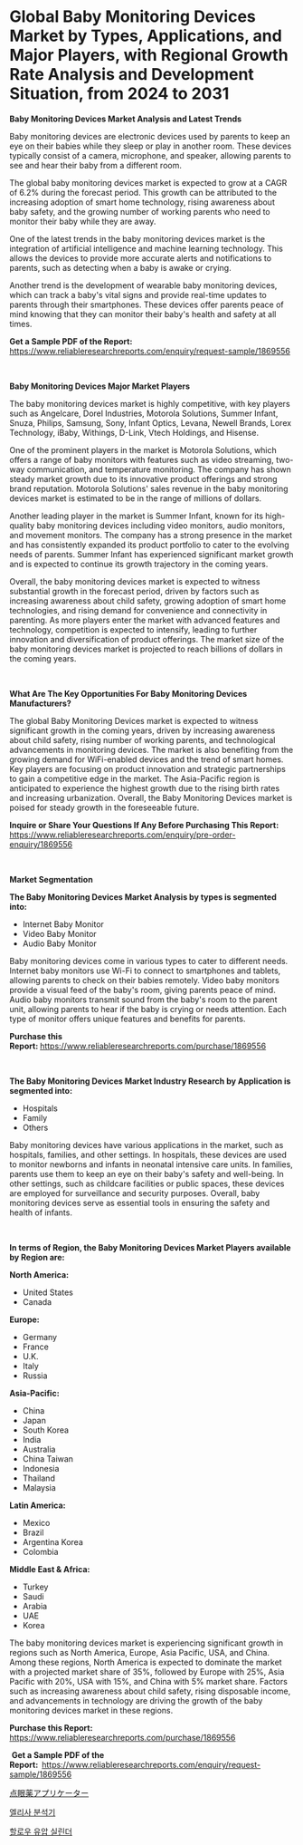 <p><h1>Global Baby Monitoring Devices Market by Types, Applications, and Major Players, with Regional Growth Rate Analysis and Development Situation, from 2024 to 2031</h1></p><p><strong>Baby Monitoring Devices Market Analysis and Latest Trends</strong></p>
<p><p>Baby monitoring devices are electronic devices used by parents to keep an eye on their babies while they sleep or play in another room. These devices typically consist of a camera, microphone, and speaker, allowing parents to see and hear their baby from a different room.</p><p>The global baby monitoring devices market is expected to grow at a CAGR of 6.2% during the forecast period. This growth can be attributed to the increasing adoption of smart home technology, rising awareness about baby safety, and the growing number of working parents who need to monitor their baby while they are away.</p><p>One of the latest trends in the baby monitoring devices market is the integration of artificial intelligence and machine learning technology. This allows the devices to provide more accurate alerts and notifications to parents, such as detecting when a baby is awake or crying.</p><p>Another trend is the development of wearable baby monitoring devices, which can track a baby's vital signs and provide real-time updates to parents through their smartphones. These devices offer parents peace of mind knowing that they can monitor their baby's health and safety at all times.</p></p>
<p><strong>Get a Sample PDF of the Report:&nbsp;</strong> <a href="https://www.reliableresearchreports.com/enquiry/request-sample/1869556">https://www.reliableresearchreports.com/enquiry/request-sample/1869556</a></p>
<p>&nbsp;</p>
<p><strong>Baby Monitoring Devices Major Market Players</strong></p>
<p><p>The baby monitoring devices market is highly competitive, with key players such as Angelcare, Dorel Industries, Motorola Solutions, Summer Infant, Snuza, Philips, Samsung, Sony, Infant Optics, Levana, Newell Brands, Lorex Technology, iBaby, Withings, D-Link, Vtech Holdings, and Hisense. </p><p>One of the prominent players in the market is Motorola Solutions, which offers a range of baby monitors with features such as video streaming, two-way communication, and temperature monitoring. The company has shown steady market growth due to its innovative product offerings and strong brand reputation. Motorola Solutions' sales revenue in the baby monitoring devices market is estimated to be in the range of millions of dollars.</p><p>Another leading player in the market is Summer Infant, known for its high-quality baby monitoring devices including video monitors, audio monitors, and movement monitors. The company has a strong presence in the market and has consistently expanded its product portfolio to cater to the evolving needs of parents. Summer Infant has experienced significant market growth and is expected to continue its growth trajectory in the coming years.</p><p>Overall, the baby monitoring devices market is expected to witness substantial growth in the forecast period, driven by factors such as increasing awareness about child safety, growing adoption of smart home technologies, and rising demand for convenience and connectivity in parenting. As more players enter the market with advanced features and technology, competition is expected to intensify, leading to further innovation and diversification of product offerings. The market size of the baby monitoring devices market is projected to reach billions of dollars in the coming years.</p></p>
<p>&nbsp;</p>
<p><strong>What Are The Key Opportunities For Baby Monitoring Devices Manufacturers?</strong></p>
<p><p>The global Baby Monitoring Devices market is expected to witness significant growth in the coming years, driven by increasing awareness about child safety, rising number of working parents, and technological advancements in monitoring devices. The market is also benefiting from the growing demand for WiFi-enabled devices and the trend of smart homes. Key players are focusing on product innovation and strategic partnerships to gain a competitive edge in the market. The Asia-Pacific region is anticipated to experience the highest growth due to the rising birth rates and increasing urbanization. Overall, the Baby Monitoring Devices market is poised for steady growth in the foreseeable future.</p></p>
<p><strong>Inquire or Share Your Questions If Any Before Purchasing This Report:</strong> <a href="https://www.reliableresearchreports.com/enquiry/pre-order-enquiry/1869556">https://www.reliableresearchreports.com/enquiry/pre-order-enquiry/1869556</a></p>
<p>&nbsp;</p>
<p><strong>Market Segmentation</strong></p>
<p><strong>The Baby Monitoring Devices Market Analysis by types is segmented into:</strong></p>
<p><ul><li>Internet Baby Monitor</li><li>Video Baby Monitor</li><li>Audio Baby Monitor</li></ul></p>
<p><p>Baby monitoring devices come in various types to cater to different needs. Internet baby monitors use Wi-Fi to connect to smartphones and tablets, allowing parents to check on their babies remotely. Video baby monitors provide a visual feed of the baby's room, giving parents peace of mind. Audio baby monitors transmit sound from the baby's room to the parent unit, allowing parents to hear if the baby is crying or needs attention. Each type of monitor offers unique features and benefits for parents.</p></p>
<p><strong>Purchase this Report:&nbsp;</strong><a href="https://www.reliableresearchreports.com/purchase/1869556">https://www.reliableresearchreports.com/purchase/1869556</a></p>
<p>&nbsp;</p>
<p><strong>The Baby Monitoring Devices Market Industry Research by Application is segmented into:</strong></p>
<p><ul><li>Hospitals</li><li>Family</li><li>Others</li></ul></p>
<p><p>Baby monitoring devices have various applications in the market, such as hospitals, families, and other settings. In hospitals, these devices are used to monitor newborns and infants in neonatal intensive care units. In families, parents use them to keep an eye on their baby's safety and well-being. In other settings, such as childcare facilities or public spaces, these devices are employed for surveillance and security purposes. Overall, baby monitoring devices serve as essential tools in ensuring the safety and health of infants.</p></p>
<p>&nbsp;</p>
<p><strong>In terms of Region, the Baby Monitoring Devices Market Players available by Region are:</strong></p>
<p>
    <p> <strong> North America: </strong>
        <ul>
            <li>United States</li>
            <li>Canada</li>
        </ul>
        </p> 
    <p> <strong> Europe: </strong>
        <ul>
            <li>Germany</li>
            <li>France</li>
            <li>U.K.</li>
            <li>Italy</li>
            <li>Russia</li>
        </ul>
        </p> 
    <p> <strong> Asia-Pacific: </strong>
        <ul>
            <li>China</li>
            <li>Japan</li>
            <li>South Korea</li>
            <li>India</li>
            <li>Australia</li>
            <li>China Taiwan</li>
            <li>Indonesia</li>
            <li>Thailand</li>
            <li>Malaysia</li>
        </ul>
        </p> 
    <p> <strong> Latin America: </strong>
        <ul>
            <li>Mexico</li>
            <li>Brazil</li>
            <li>Argentina Korea</li>
            <li>Colombia</li>
        </ul>
        </p> 
    <p> <strong> Middle East & Africa: </strong>
        <ul>
            <li>Turkey</li>
            <li>Saudi</li>
            <li>Arabia</li>
            <li>UAE</li>
            <li>Korea</li>
        </ul>
    </p>
    </p>
<p><p>The baby monitoring devices market is experiencing significant growth in regions such as North America, Europe, Asia Pacific, USA, and China. Among these regions, North America is expected to dominate the market with a projected market share of 35%, followed by Europe with 25%, Asia Pacific with 20%, USA with 15%, and China with 5% market share. Factors such as increasing awareness about child safety, rising disposable income, and advancements in technology are driving the growth of the baby monitoring devices market in these regions.</p></p>
<p><strong>Purchase this Report: </strong><a href="https://www.reliableresearchreports.com/purchase/1869556">https://www.reliableresearchreports.com/purchase/1869556</a></p>
<p>&nbsp;<strong>Get a Sample PDF of the Report:&nbsp;&nbsp;</strong><a href="https://www.reliableresearchreports.com/enquiry/request-sample/1869556">https://www.reliableresearchreports.com/enquiry/request-sample/1869556</a></p>
<p><strong></strong></p>
<p><p><a href="https://github.com/ppmazlotr77499/Market-Research-Report-List-1/blob/main/410930213751.md">点眼薬アプリケーター</a></p><p><a href="https://medium.com/@honeypie6456/elisa-%EB%B6%84%EC%84%9D%EA%B8%B0-%EC%8B%9C%EC%9E%A5-2031%EB%85%84%EA%B9%8C%EC%A7%80%EC%9D%98-%EB%8F%99%ED%96%A5-%EC%98%88%EC%B8%A1-%EB%B0%8F-%EA%B2%BD%EC%9F%81-%EB%B6%84%EC%84%9D-9a88e6a4de76">엘리사 분석기</a></p><p><a href="https://github.com/idcefvhkdut6/Market-Research-Report-List-1/blob/main/979108012695.md">할로우 유압 실린더</a></p></p>